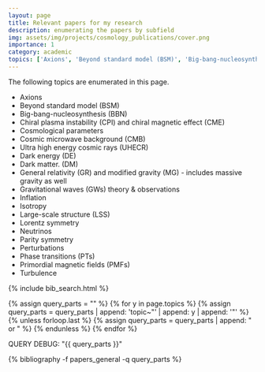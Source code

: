 ```yaml
---
layout: page
title: Relevant papers for my research
description: enumerating the papers by subfield
img: assets/img/projects/cosmology_publications/cover.png
importance: 1
category: academic
topics: ['Axions', 'Beyond standard model (BSM)', 'Big-bang-nucleosynthesis (BBN)', 'Chiral plasma instability (CPI) and chiral magnetic effect (CME)', 'Cosmological parameters','Cosmic microwave background (CMB)', 'Ultra high energy cosmic rays (UHECR)', 'Dark energy (DE)', 'Dark matter. (DM)', 'General relativity (GR) and modified gravity (MG)', 'Gravitational waves (GWs) theory & observations', 'Inflation', 'Isotropy', 'Large-scale structure (LSS)', 'Lorentz symmetry', 'Neutrinos', 'Parity symmetry', 'Perturbations', 'Phase transitions (PTs)', 'Primordial magnetic fields (PMFs)', 'Turbulence']
---
```

The following topics are enumerated in this page. 
- Axions
- Beyond standard model (BSM)
- Big-bang-nucleosynthesis (BBN)
- Chiral plasma instability (CPI) and chiral magnetic effect (CME)
- Cosmological parameters
- Cosmic microwave background (CMB)
- Ultra high energy cosmic rays (UHECR)
- Dark energy (DE)
- Dark matter. (DM)
- General relativity (GR) and modified gravity (MG) - includes massive gravity as well
- Gravitational waves (GWs) theory & observations
- Inflation
- Isotropy 
- Large-scale structure (LSS)
- Lorentz symmetry 
- Neutrinos
- Parity symmetry 
- Perturbations 
- Phase transitions (PTs)
- Primordial magnetic fields (PMFs)
- Turbulence

{% include bib_search.html %}

<div class="publications">

{% assign query_parts = "" %}
{% for y in page.topics %}
  {% assign query_parts = query_parts | append: 'topic~"' | append: y | append: '"' %}
  {% unless forloop.last %}
    {% assign query_parts = query_parts | append: " or " %}
  {% endunless %}
{% endfor %}

<p>QUERY DEBUG: "{{ query_parts }}"</p>

{% bibliography -f papers_general -q query_parts %}

</div>
